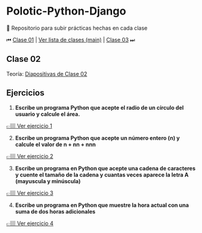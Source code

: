 # Polotic-Python-Django
🐍 Repositorio para subir prácticas hechas en cada clase

⏮ [Clase 01](https://github.com/JaviCeRodriguez/Polotic-Python-Django/tree/clase-01) | [Ver lista de clases (main)](https://github.com/JaviCeRodriguez/Polotic-Python-Django/tree/main) | [Clase 03](https://github.com/JaviCeRodriguez/Polotic-Python-Django/tree/clase-03) ⏭

## Clase 02
Teoría: [Diapositivas de Clase 02](https://github.com/JaviCeRodriguez/Polotic-Python-Django/blob/clase-02/clase-2-teoria.pdf)

## Ejercicios
1. **Escribe un programa Python que acepte el radio de un círculo del usuario y calcule el área.**

[👉🏽 Ver ejercicio 1](https://github.com/JaviCeRodriguez/Polotic-Python-Django/blob/clase-02/ejercicios/eje1.py)

2. **Escribe un programa Python que acepte un número entero (n) y calcule el valor de n + nn + nnn**

[👉🏽 Ver ejercicio 2](https://github.com/JaviCeRodriguez/Polotic-Python-Django/blob/clase-02/ejercicios/eje2.py)

3. **Escribe un programa en Python que acepte una cadena de caracteres y cuente el tamaño de la cadena y cuantas veces aparece la letra A (mayuscula y minúscula)**

[👉🏽 Ver ejercicio 3](https://github.com/JaviCeRodriguez/Polotic-Python-Django/blob/clase-02/ejercicios/eje3.py)

4. **Escribe un programa en Python que muestre la hora actual con una suma de dos horas adicionales**

[👉🏽 Ver ejercicio 4](https://github.com/JaviCeRodriguez/Polotic-Python-Django/blob/clase-02/ejercicios/eje4.py)